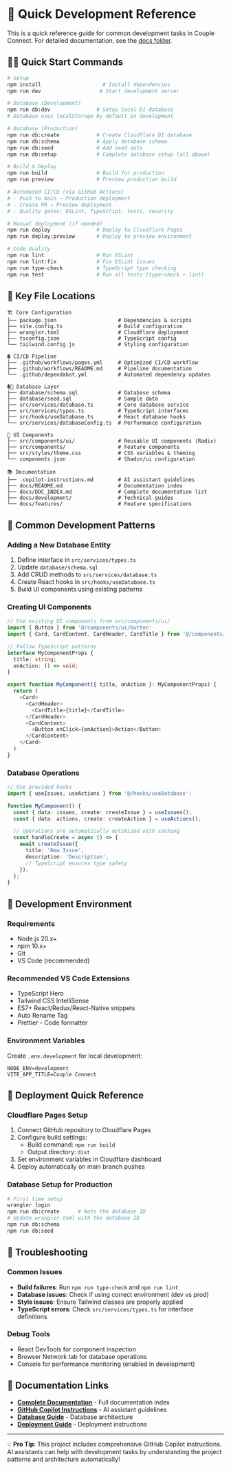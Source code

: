 # 🚀 Quick Development Reference

This is a quick reference guide for common development tasks in Couple Connect. For detailed documentation, see the [docs folder](./docs/).

## 🏃‍♂️ Quick Start Commands

```bash
# Setup
npm install                    # Install dependencies
npm run dev                   # Start development server

# Database (Development)
npm run db:dev               # Setup local D1 database
# Database uses localStorage by default in development

# Database (Production)
npm run db:create            # Create Cloudflare D1 database
npm run db:schema            # Apply database schema
npm run db:seed              # Add seed data
npm run db:setup             # Complete database setup (all above)

# Build & Deploy
npm run build                # Build for production
npm run preview              # Preview production build

# Automated CI/CD (via GitHub Actions)
# - Push to main → Production deployment
# - Create PR → Preview deployment
# - Quality gates: ESLint, TypeScript, tests, security

# Manual deployment (if needed)
npm run deploy               # Deploy to Cloudflare Pages
npm run deploy:preview       # Deploy to preview environment

# Code Quality
npm run lint                 # Run ESLint
npm run lint:fix             # Fix ESLint issues
npm run type-check           # TypeScript type checking
npm run test                 # Run all tests (type-check + lint)
```

## 📁 Key File Locations

```
🏗️ Core Configuration
├── package.json                    # Dependencies & scripts
├── vite.config.ts                  # Build configuration
├── wrangler.toml                   # Cloudflare deployment
├── tsconfig.json                   # TypeScript config
└── tailwind.config.js              # Styling configuration

� CI/CD Pipeline
├── .github/workflows/pages.yml     # Optimized CI/CD workflow
├── .github/workflows/README.md     # Pipeline documentation
└── .github/dependabot.yml          # Automated dependency updates

�💾 Database Layer
├── database/schema.sql             # Database schema
├── database/seed.sql               # Sample data
├── src/services/database.ts        # Core database service
├── src/services/types.ts           # TypeScript interfaces
├── src/hooks/useDatabase.ts        # React database hooks
└── src/services/databaseConfig.ts  # Performance configuration

🎨 UI Components
├── src/components/ui/              # Reusable UI components (Radix)
├── src/components/                 # Feature components
├── src/styles/theme.css            # CSS variables & theming
└── components.json                 # Shadcn/ui configuration

📚 Documentation
├── .copilot-instructions.md        # AI assistant guidelines
├── docs/README.md                  # Documentation index
├── docs/DOC_INDEX.md               # Complete documentation list
├── docs/development/               # Technical guides
└── docs/features/                  # Feature specifications
```

## 🎯 Common Development Patterns

### Adding a New Database Entity

1. Define interface in `src/services/types.ts`
2. Update `database/schema.sql`
3. Add CRUD methods to `src/services/database.ts`
4. Create React hooks in `src/hooks/useDatabase.ts`
5. Build UI components using existing patterns

### Creating UI Components

```typescript
// Use existing UI components from src/components/ui/
import { Button } from '@/components/ui/button'
import { Card, CardContent, CardHeader, CardTitle } from '@/components/ui/card'

// Follow TypeScript patterns
interface MyComponentProps {
  title: string;
  onAction: () => void;
}

export function MyComponent({ title, onAction }: MyComponentProps) {
  return (
    <Card>
      <CardHeader>
        <CardTitle>{title}</CardTitle>
      </CardHeader>
      <CardContent>
        <Button onClick={onAction}>Action</Button>
      </CardContent>
    </Card>
  )
}
```

### Database Operations

```typescript
// Use provided hooks
import { useIssues, useActions } from '@/hooks/useDatabase';

function MyComponent() {
  const { data: issues, create: createIssue } = useIssues();
  const { data: actions, create: createAction } = useActions();

  // Operations are automatically optimized with caching
  const handleCreate = async () => {
    await createIssue({
      title: 'New Issue',
      description: 'Description',
      // TypeScript ensures type safety
    });
  };
}
```

## 🔧 Development Environment

### Requirements

- Node.js 20.x+
- npm 10.x+
- Git
- VS Code (recommended)

### Recommended VS Code Extensions

- TypeScript Hero
- Tailwind CSS IntelliSense
- ES7+ React/Redux/React-Native snippets
- Auto Rename Tag
- Prettier - Code formatter

### Environment Variables

Create `.env.development` for local development:

```env
NODE_ENV=development
VITE_APP_TITLE=Couple Connect
```

## 🚀 Deployment Quick Reference

### Cloudflare Pages Setup

1. Connect GitHub repository to Cloudflare Pages
2. Configure build settings:
   - Build command: `npm run build`
   - Output directory: `dist`
3. Set environment variables in Cloudflare dashboard
4. Deploy automatically on main branch pushes

### Database Setup for Production

```bash
# First time setup
wrangler login
npm run db:create      # Note the database ID
# Update wrangler.toml with the database ID
npm run db:schema
npm run db:seed
```

## 🐛 Troubleshooting

### Common Issues

- **Build failures**: Run `npm run type-check` and `npm run lint`
- **Database issues**: Check if using correct environment (dev vs prod)
- **Style issues**: Ensure Tailwind classes are properly applied
- **TypeScript errors**: Check `src/services/types.ts` for interface definitions

### Debug Tools

- React DevTools for component inspection
- Browser Network tab for database operations
- Console for performance monitoring (enabled in development)

## 📖 Documentation Links

- **[Complete Documentation](./docs/README.md)** - Full documentation index
- **[GitHub Copilot Instructions](./.copilot-instructions.md)** - AI assistant guidelines
- **[Database Guide](./docs/development/DATABASE.md)** - Database architecture
- **[Deployment Guide](./docs/development/DEPLOYMENT.md)** - Deployment instructions

---

💡 **Pro Tip**: This project includes comprehensive GitHub Copilot instructions. AI assistants can help with development tasks by understanding the project patterns and architecture automatically!
